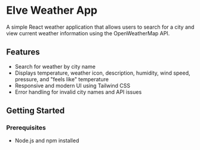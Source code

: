 # Elve Weather App

A simple React weather application that allows users to search for a city and view current weather information using the OpenWeatherMap API.

## Features
- Search for weather by city name
- Displays temperature, weather icon, description, humidity, wind speed, pressure, and "feels like" temperature
- Responsive and modern UI using Tailwind CSS
- Error handling for invalid city names and API issues

## Getting Started

### Prerequisites
- Node.js and npm installed

